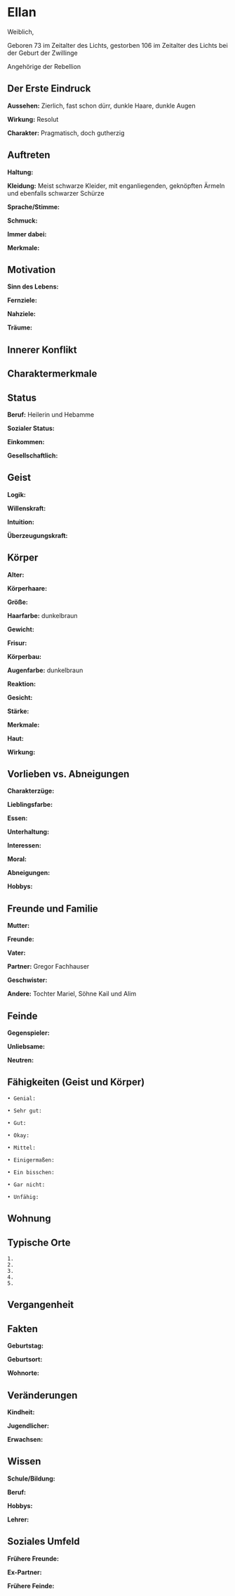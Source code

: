 # Ellan

Weiblich, 

Geboren 73 im Zeitalter des Lichts, gestorben 106 im Zeitalter des Lichts bei der Geburt der Zwillinge

Angehörige der Rebellion



## Der Erste Eindruck
**Aussehen:**
Zierlich, fast schon dürr, dunkle Haare, dunkle Augen

**Wirkung:**
Resolut

**Charakter:**
Pragmatisch, doch gutherzig

## Auftreten
**Haltung:**

**Kleidung:**
Meist schwarze Kleider, mit enganliegenden, geknöpften Ärmeln und ebenfalls schwarzer Schürze

**Sprache/Stimme:**

**Schmuck:**

**Immer dabei:**

**Merkmale:**


## Motivation
**Sinn des Lebens:**

**Fernziele:**

**Nahziele:**

**Träume:** 

## Innerer Konflikt

## Charaktermerkmale


## Status
**Beruf:** 
Heilerin und Hebamme

**Sozialer Status:**

**Einkommen:**

**Gesellschaftlich:**


## Geist
**Logik:**

**Willenskraft:**

**Intuition:**

**Überzeugungskraft:**


## Körper
**Alter:** 

**Körperhaare:**

**Größe:**

**Haarfarbe:**
dunkelbraun

**Gewicht:**

**Frisur:** 

**Körperbau:**

**Augenfarbe:**
dunkelbraun

**Reaktion:**

**Gesicht:**

**Stärke:**

**Merkmale:**

**Haut:** 

**Wirkung:**


## Vorlieben vs. Abneigungen
**Charakterzüge:**

**Lieblingsfarbe:**

**Essen:**

**Unterhaltung:**

**Interessen:**

**Moral:**

**Abneigungen:**

**Hobbys:**


## Freunde und Familie
**Mutter:**

**Freunde:**

**Vater:**

**Partner:**
Gregor Fachhauser

**Geschwister:**

**Andere:**
Tochter Mariel, Söhne Kail und Alim


## Feinde
**Gegenspieler:**

**Unliebsame:**

**Neutren:**


## Fähigkeiten (Geist und Körper)
      
    • Genial: 
      
    • Sehr gut: 
      
    • Gut: 
      
    • Okay: 
      
    • Mittel: 
      
    • Einigermaßen: 
      
    • Ein bisschen: 
      
    • Gar nicht: 
      
    • Unfähig: 
      

## Wohnung


## Typische Orte
    1. 
    2. 
    3. 
    4. 
    5. 

## Vergangenheit


## Fakten
**Geburtstag:**

**Geburtsort:**

**Wohnorte:**

## Veränderungen
**Kindheit:**

**Jugendlicher:**

**Erwachsen:**

## Wissen
**Schule/Bildung:**

**Beruf:**

**Hobbys:**

**Lehrer:**

## Soziales Umfeld
**Frühere Freunde:**

**Ex-Partner:**

**Frühere Feinde:**
